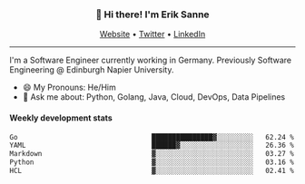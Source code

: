 <h3 align="center">👋 Hi there! I'm Erik Sanne</h3>
<p align="center">
  <a href="https://eriksanne.com">Website</a> •
  <a href="https://twitter.com/ErikKonradSanne">Twitter</a> •
  <a href="https://www.linkedin.com/in/eriksanne/">LinkedIn</a>
</p>

---
I'm a Software Engineer currently working in Germany. Previously Software Engineering @ Edinburgh Napier University.

- 😄 My Pronouns: He/Him
- 💬 Ask me about: Python, Golang, Java, Cloud, DevOps, Data Pipelines

<h4>Weekly development stats</h4>
<!--START_SECTION:waka-->

```txt
Go                                 ███████████████▓░░░░░░░░░   62.24 %
YAML                               ██████▓░░░░░░░░░░░░░░░░░░   26.36 %
Markdown                           ▓░░░░░░░░░░░░░░░░░░░░░░░░   03.27 %
Python                             ▓░░░░░░░░░░░░░░░░░░░░░░░░   03.16 %
HCL                                ▓░░░░░░░░░░░░░░░░░░░░░░░░   02.41 %
```

<!--END_SECTION:waka-->
